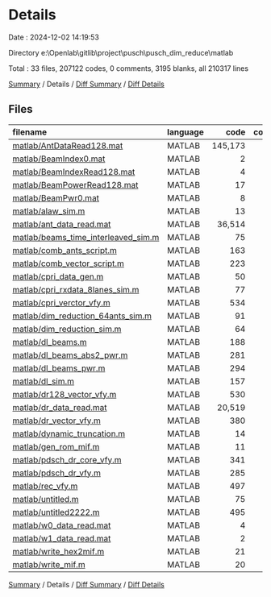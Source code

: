 # Details

Date : 2024-12-02 14:19:53

Directory e:\\Openlab\\gitlib\\project\\pusch\\pusch_dim_reduce\\matlab

Total : 33 files,  207122 codes, 0 comments, 3195 blanks, all 210317 lines

[Summary](results.md) / Details / [Diff Summary](diff.md) / [Diff Details](diff-details.md)

## Files
| filename | language | code | comment | blank | total |
| :--- | :--- | ---: | ---: | ---: | ---: |
| [matlab/AntDataRead128.mat](/matlab/AntDataRead128.mat) | MATLAB | 145,173 | 0 | 722 | 145,895 |
| [matlab/BeamIndex0.mat](/matlab/BeamIndex0.mat) | MATLAB | 2 | 0 | 0 | 2 |
| [matlab/BeamIndexRead128.mat](/matlab/BeamIndexRead128.mat) | MATLAB | 4 | 0 | 0 | 4 |
| [matlab/BeamPowerRead128.mat](/matlab/BeamPowerRead128.mat) | MATLAB | 17 | 0 | 0 | 17 |
| [matlab/BeamPwr0.mat](/matlab/BeamPwr0.mat) | MATLAB | 8 | 0 | 0 | 8 |
| [matlab/alaw_sim.m](/matlab/alaw_sim.m) | MATLAB | 13 | 0 | 5 | 18 |
| [matlab/ant_data_read.mat](/matlab/ant_data_read.mat) | MATLAB | 36,514 | 0 | 178 | 36,692 |
| [matlab/beams_time_interleaved_sim.m](/matlab/beams_time_interleaved_sim.m) | MATLAB | 75 | 0 | 54 | 129 |
| [matlab/comb_ants_script.m](/matlab/comb_ants_script.m) | MATLAB | 163 | 0 | 76 | 239 |
| [matlab/comb_vector_script.m](/matlab/comb_vector_script.m) | MATLAB | 223 | 0 | 90 | 313 |
| [matlab/cpri_data_gen.m](/matlab/cpri_data_gen.m) | MATLAB | 50 | 0 | 36 | 86 |
| [matlab/cpri_rxdata_8lanes_sim.m](/matlab/cpri_rxdata_8lanes_sim.m) | MATLAB | 77 | 0 | 51 | 128 |
| [matlab/cpri_verctor_vfy.m](/matlab/cpri_verctor_vfy.m) | MATLAB | 534 | 0 | 198 | 732 |
| [matlab/dim_reduction_64ants_sim.m](/matlab/dim_reduction_64ants_sim.m) | MATLAB | 91 | 0 | 45 | 136 |
| [matlab/dim_reduction_sim.m](/matlab/dim_reduction_sim.m) | MATLAB | 64 | 0 | 45 | 109 |
| [matlab/dl_beams.m](/matlab/dl_beams.m) | MATLAB | 188 | 0 | 103 | 291 |
| [matlab/dl_beams_abs2_pwr.m](/matlab/dl_beams_abs2_pwr.m) | MATLAB | 281 | 0 | 140 | 421 |
| [matlab/dl_beams_pwr.m](/matlab/dl_beams_pwr.m) | MATLAB | 294 | 0 | 137 | 431 |
| [matlab/dl_sim.m](/matlab/dl_sim.m) | MATLAB | 157 | 0 | 89 | 246 |
| [matlab/dr128_vector_vfy.m](/matlab/dr128_vector_vfy.m) | MATLAB | 530 | 0 | 201 | 731 |
| [matlab/dr_data_read.mat](/matlab/dr_data_read.mat) | MATLAB | 20,519 | 0 | 90 | 20,609 |
| [matlab/dr_vector_vfy.m](/matlab/dr_vector_vfy.m) | MATLAB | 380 | 0 | 156 | 536 |
| [matlab/dynamic_truncation.m](/matlab/dynamic_truncation.m) | MATLAB | 14 | 0 | 12 | 26 |
| [matlab/gen_rom_mif.m](/matlab/gen_rom_mif.m) | MATLAB | 11 | 0 | 9 | 20 |
| [matlab/pdsch_dr_core_vfy.m](/matlab/pdsch_dr_core_vfy.m) | MATLAB | 341 | 0 | 165 | 506 |
| [matlab/pdsch_dr_vfy.m](/matlab/pdsch_dr_vfy.m) | MATLAB | 285 | 0 | 148 | 433 |
| [matlab/rec_vfy.m](/matlab/rec_vfy.m) | MATLAB | 497 | 0 | 187 | 684 |
| [matlab/untitled.m](/matlab/untitled.m) | MATLAB | 75 | 0 | 43 | 118 |
| [matlab/untitled2222.m](/matlab/untitled2222.m) | MATLAB | 495 | 0 | 185 | 680 |
| [matlab/w0_data_read.mat](/matlab/w0_data_read.mat) | MATLAB | 4 | 0 | 0 | 4 |
| [matlab/w1_data_read.mat](/matlab/w1_data_read.mat) | MATLAB | 2 | 0 | 0 | 2 |
| [matlab/write_hex2mif.m](/matlab/write_hex2mif.m) | MATLAB | 21 | 0 | 12 | 33 |
| [matlab/write_mif.m](/matlab/write_mif.m) | MATLAB | 20 | 0 | 18 | 38 |

[Summary](results.md) / Details / [Diff Summary](diff.md) / [Diff Details](diff-details.md)